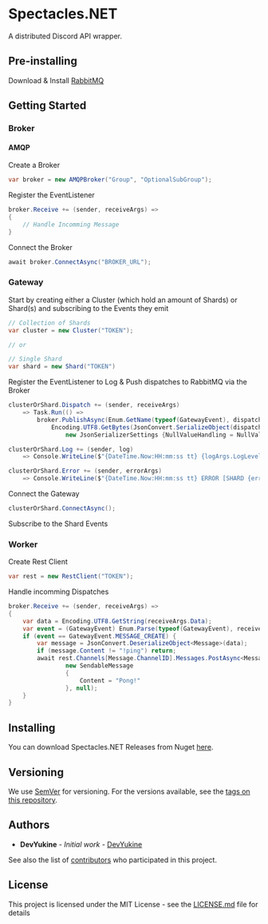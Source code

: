 # Spectacles.NET

A distributed Discord API wrapper.

## Pre-installing
Download & Install [RabbitMQ](https://www.rabbitmq.com/download.html)

## Getting Started

### Broker

#### AMQP
Create a Broker
```csharp
var broker = new AMQPBroker("Group", "OptionalSubGroup");
```

Register the EventListener
```csharp
broker.Receive += (sender, receiveArgs) => 
{
	// Handle Incomming Message
}
```

Connect the Broker
```csharp
await broker.ConnectAsync("BROKER_URL");
```
### Gateway

Start by creating either a Cluster (which hold an amount of Shards) or Shard(s) and subscribing to the Events they emit
```csharp
// Collection of Shards
var cluster = new Cluster("TOKEN");

// or

// Single Shard
var shard = new Shard("TOKEN")
```

Register the EventListener to Log & Push dispatches to RabbitMQ via the Broker
```csharp
clusterOrShard.Dispatch += (sender, receiveArgs) 
	=> Task.Run(() =>
		broker.PublishAsync(Enum.GetName(typeof(GatewayEvent), dispatchArgs.Event),
			Encoding.UTF8.GetBytes(JsonConvert.SerializeObject(dispatchArgs.Data, Formatting.None,
				new JsonSerializerSettings {NullValueHandling = NullValueHandling.Ignore}))));

clusterOrShard.Log += (sender, log) 
	=> Console.WriteLine($"{DateTime.Now:HH:mm:ss tt} {logArgs.LogLevel} [{logArgs.Sender}] {logArgs.Message}");

clusterOrShard.Error += (sender, errorArgs) 
	=> Console.WriteLine($"{DateTime.Now:HH:mm:ss tt} ERROR [SHARD {errorArgs.ShardID}] {errorArgs.Exception}");
```

Connect the Gateway
```csharp
clusterOrShard.ConnectAsync();
```

Subscribe to the Shard Events

### Worker

Create Rest Client
```csharp
var rest = new RestClient("TOKEN");
```

Handle incomming Dispatches
```csharp
broker.Receive += (sender, receiveArgs) => 
{
	var data = Encoding.UTF8.GetString(receiveArgs.Data);
	var event = (GatewayEvent) Enum.Parse(typeof(GatewayEvent), receiveArgs.Event);
	if (event == GatewayEvent.MESSAGE_CREATE) {
		var message = JsonConvert.DeserializeObject<Message>(data);
		if (message.Content != "!ping") return;
		await rest.Channels[Message.ChannelID].Messages.PostAsync<Message>(
				new SendableMessage
				{
					Content = "Pong!"
				}, null);
	}
}
```

## Installing
You can download Spectacles.NET Releases from Nuget [here](https://www.nuget.org/packages?q=Spectacles.Net).

## Versioning

We use [SemVer](http://semver.org/) for versioning. For the versions available, see the [tags on this repository](https://github.com/spec-tacles/Spectacles.NET/tags). 

## Authors

* **DevYukine** - *Initial work* - [DevYukine](https://github.com/Dev-Yukine)

See also the list of [contributors](https://github.com/spec-tacles/Spectacles.NET/contributors) who participated in this project.

## License

This project is licensed under the MIT License - see the [LICENSE.md](https://github.com/spec-tacles/Spectacles.NET/blob/master/LICENSE) file for details